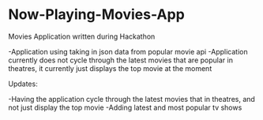 # Now-Playing-Movies-App
Movies Application written during Hackathon

-Application using taking in json data from popular movie api
-Application currently does not cycle through the latest movies that are popular in theatres, it currently just displays the top movie at the moment


Updates:

-Having the application cycle through the latest movies that in theatres, and not just display the top movie
-Adding latest and most popular tv shows

